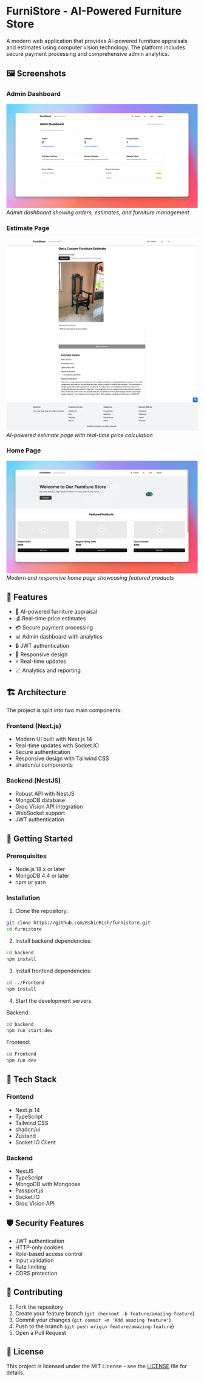 # FurniStore - AI-Powered Furniture Store

A modern web application that provides AI-powered furniture appraisals and estimates using computer vision technology. The platform includes secure payment processing and comprehensive admin analytics.

## 🖼️ Screenshots

### Admin Dashboard
![Admin Dashboard](./docs/images/admin-dashboard.png)
*Admin dashboard showing orders, estimates, and furniture management*

### Estimate Page
![Estimate Page](./docs/images/estimate-page.png)
*AI-powered estimate page with real-time price calculation*

### Home Page
![Home Page](./docs/images/home-page.png)
*Modern and responsive home page showcasing featured products*

## 🌟 Features

* 🤖 AI-powered furniture appraisal
* 💰 Real-time price estimates
* 💳 Secure payment processing
* 📊 Admin dashboard with analytics
* 🔒 JWT authentication
* 📱 Responsive design
* ⚡ Real-time updates
* 📈 Analytics and reporting

## 🏗️ Architecture

The project is split into two main components:

### Frontend (Next.js)
* Modern UI built with Next.js 14
* Real-time updates with Socket.IO
* Secure authentication
* Responsive design with Tailwind CSS
* shadcn/ui components

### Backend (NestJS)
* Robust API with NestJS
* MongoDB database
* Groq Vision API integration
* WebSocket support
* JWT authentication

## 🚀 Getting Started

### Prerequisites
* Node.js 18.x or later
* MongoDB 4.4 or later
* npm or yarn

### Installation

1. Clone the repository:
```bash
git clone https://github.com/RshieRish/furnistore.git
cd furnistore
```

2. Install backend dependencies:
```bash
cd backend
npm install
```

3. Install frontend dependencies:
```bash
cd ../Frontend
npm install
```

4. Start the development servers:

Backend:
```bash
cd backend
npm run start:dev
```

Frontend:
```bash
cd Frontend
npm run dev
```

## 🔧 Tech Stack

### Frontend
* Next.js 14
* TypeScript
* Tailwind CSS
* shadcn/ui
* Zustand
* Socket.IO Client

### Backend
* NestJS
* TypeScript
* MongoDB with Mongoose
* Passport.js
* Socket.IO
* Groq Vision API

## 🛡️ Security Features
* JWT authentication
* HTTP-only cookies
* Role-based access control
* Input validation
* Rate limiting
* CORS protection

## 🤝 Contributing

1. Fork the repository
2. Create your feature branch (`git checkout -b feature/amazing-feature`)
3. Commit your changes (`git commit -m 'Add amazing feature'`)
4. Push to the branch (`git push origin feature/amazing-feature`)
5. Open a Pull Request

## 📝 License

This project is licensed under the MIT License - see the [LICENSE](LICENSE) file for details. 